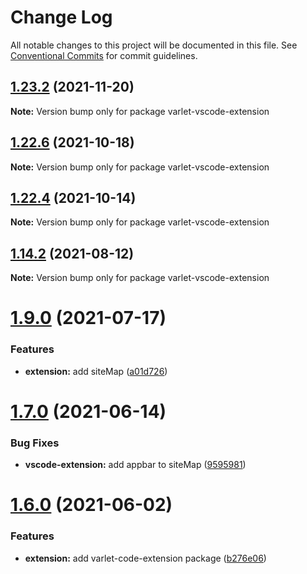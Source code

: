 # Change Log

All notable changes to this project will be documented in this file.
See [Conventional Commits](https://conventionalcommits.org) for commit guidelines.

## [1.23.2](https://github.com/haoziqaq/varlet/compare/v1.23.0...v1.23.2) (2021-11-20)

**Note:** Version bump only for package varlet-vscode-extension





## [1.22.6](https://github.com/haoziqaq/varlet/compare/v1.22.4...v1.22.6) (2021-10-18)

**Note:** Version bump only for package varlet-vscode-extension





## [1.22.4](https://github.com/haoziqaq/varlet/compare/v1.22.3...v1.22.4) (2021-10-14)

**Note:** Version bump only for package varlet-vscode-extension





## [1.14.2](https://github.com/haoziqaq/varlet/compare/v1.14.1...v1.14.2) (2021-08-12)

**Note:** Version bump only for package varlet-vscode-extension





# [1.9.0](https://github.com/haoziqaq/varlet/compare/v1.8.0...v1.9.0) (2021-07-17)


### Features

* **extension:** add siteMap ([a01d726](https://github.com/haoziqaq/varlet/commit/a01d726e922d8a9f36f79f16184bf2d474b60241))





# [1.7.0](https://github.com/haoziqaq/varlet/compare/v1.6.0...v1.7.0) (2021-06-14)


### Bug Fixes

* **vscode-extension:** add appbar to siteMap ([9595981](https://github.com/haoziqaq/varlet/commit/9595981e33f0554ee78b60a980a5583180ef472a))





# [1.6.0](https://github.com/haoziqaq/varlet/compare/v1.5.0...v1.6.0) (2021-06-02)


### Features

* **extension:** add varlet-code-extension package ([b276e06](https://github.com/haoziqaq/varlet/commit/b276e064e1cb410a17c5f51c5eae2de55e58e88c))
